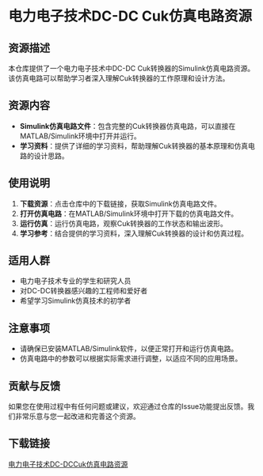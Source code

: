 # 电力电子技术DC-DC Cuk仿真电路资源

## 资源描述

本仓库提供了一个电力电子技术中DC-DC Cuk转换器的Simulink仿真电路资源。该仿真电路可以帮助学习者深入理解Cuk转换器的工作原理和设计方法。

## 资源内容

- **Simulink仿真电路文件**：包含完整的Cuk转换器仿真电路，可以直接在MATLAB/Simulink环境中打开并运行。
- **学习资料**：提供了详细的学习资料，帮助理解Cuk转换器的基本原理和仿真电路的设计思路。

## 使用说明

1. **下载资源**：点击仓库中的下载链接，获取Simulink仿真电路文件。
2. **打开仿真电路**：在MATLAB/Simulink环境中打开下载的仿真电路文件。
3. **运行仿真**：运行仿真电路，观察Cuk转换器的工作状态和输出波形。
4. **学习参考**：结合提供的学习资料，深入理解Cuk转换器的设计和仿真过程。

## 适用人群

- 电力电子技术专业的学生和研究人员
- 对DC-DC转换器感兴趣的工程师和爱好者
- 希望学习Simulink仿真技术的初学者

## 注意事项

- 请确保已安装MATLAB/Simulink软件，以便正常打开和运行仿真电路。
- 仿真电路中的参数可以根据实际需求进行调整，以适应不同的应用场景。

## 贡献与反馈

如果您在使用过程中有任何问题或建议，欢迎通过仓库的Issue功能提出反馈。我们非常乐意与您一起改进和完善这个资源。

## 下载链接

[电力电子技术DC-DCCuk仿真电路资源](https://pan.quark.cn/s/d4078e2f70c7)